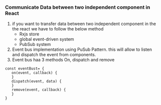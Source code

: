 ### Communicate Data between two independent component in React
1. if you want to transfer data between two independent component in the the react we have to follow the below method
   - Rxjs store
   - global event-driven system
   - PubSub system
2. Event bus implementation using PuSub Pattern. this will allow to listen and dispatch the event from components.
3. Event bus haa 3 methods On, dispatch and remove

```
const eventBust= {
   on(event, callback) {
   }
   dispatch(event, data) {
   }
   remove(event, callback) {
   }
}
```
